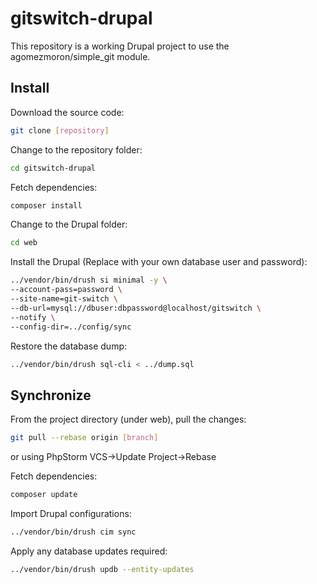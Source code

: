 # gitswitch-drupal

This repository is a working Drupal project to use the agomezmoron/simple_git module.

## Install

Download the source code:
```bash
git clone [repository]
```

Change to the repository folder:
```bash
cd gitswitch-drupal
```

Fetch dependencies:
```bash
composer install
```

Change to the Drupal folder:
```bash
cd web
```

Install the Drupal (Replace with your own database user and password):
```bash
../vendor/bin/drush si minimal -y \
--account-pass=password \
--site-name=git-switch \
--db-url=mysql://dbuser:dbpassword@localhost/gitswitch \
--notify \
--config-dir=../config/sync
```

Restore the database dump:
```bash
../vendor/bin/drush sql-cli < ../dump.sql
```

## Synchronize

From the project directory (under web), pull the changes:
```bash
git pull --rebase origin [branch]
```
or using PhpStorm VCS->Update Project->Rebase

Fetch dependencies:
```bash
composer update
```

Import Drupal configurations:
```bash
../vendor/bin/drush cim sync
```

Apply any database updates required:
```bash
../vendor/bin/drush updb --entity-updates
```